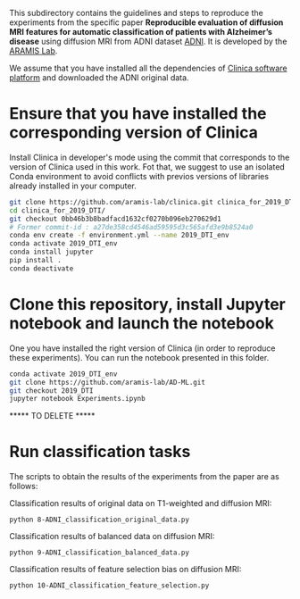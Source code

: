 
This subdirectory contains the guidelines and steps to reproduce the experiments
from the specific paper **Reproducible evaluation of diffusion MRI features for
automatic classification of patients with Alzheimer’s disease** using diffusion
MRI from ADNI dataset [ADNI](http://adni.loni.usc.edu/). It is developed by the
[ARAMIS Lab](http://www.aramislab.fr).

We assume that you have installed all the dependencies of [Clinica software
platform](http://www.clinica.run) and downloaded the ADNI original data.

# Ensure that you have installed the corresponding version of Clinica
Install Clinica in developer's mode using the commit that corresponds to the
version of Clinica used in this work. Fot that, we suggest to use an isolated
Conda environment to avoid conflicts with previos versions of libraries already
installed in your computer.

```bash
git clone https://github.com/aramis-lab/clinica.git clinica_for_2019_DTI
cd clinica_for_2019_DTI/
git checkout 0bb46b3b8badfacd1632cf0270b096eb270629d1 
# Former commit-id : a27de358cd4546ad59595d3c565afd3e9b8524a0
conda env create -f environment.yml --name 2019_DTI_env
conda activate 2019_DTI_env
conda install jupyter
pip install .
conda deactivate
```

# Clone this repository, install Jupyter notebook and launch the notebook
One you have installed the right version of Clinica (in order to reproduce these
experiments). You can run the notebook presented in this folder.

```bash
conda activate 2019_DTI_env
git clone https://github.com/aramis-lab/AD-ML.git 
git checkout 2019_DTI
jupyter notebook Experiments.ipynb
```


***** TO DELETE *****

# Run classification tasks

The scripts to obtain the results of the experiments from the paper are as
follows:

Classification results of original data on T1-weighted and diffusion MRI:

```
python 8-ADNI_classification_original_data.py
```

Classification results of balanced data on diffusion MRI:

```
python 9-ADNI_classification_balanced_data.py
```

Classification results of feature selection bias on diffusion MRI:

```
python 10-ADNI_classification_feature_selection.py
```
